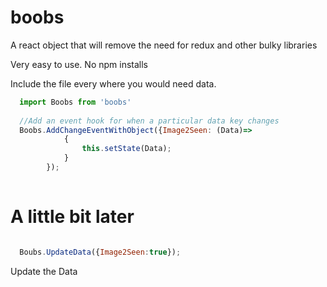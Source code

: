 # boobs
A react object that will remove the need for redux and other bulky libraries


Very easy to use. No npm installs

Include the file every where you would need data.

```javascript
  import Boobs from 'boobs'
  
  //Add an event hook for when a particular data key changes
  Boobs.AddChangeEventWithObject({Image2Seen: (Data)=>
            {
                this.setState(Data);
            }
        });
        
```

# A little bit later

```javascript

  Boubs.UpdateData({Image2Seen:true});
```

Update the Data
